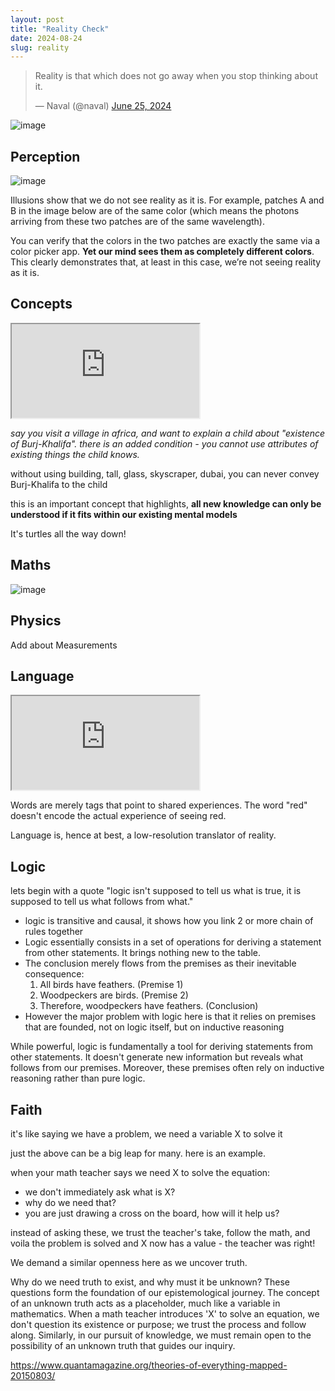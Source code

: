 ```yaml
---
layout: post
title: "Reality Check"
date: 2024-08-24
slug: reality
---
```


<blockquote class="twitter-tweet"><p lang="en" dir="ltr">Reality is that which does not go away when you stop thinking about it.</p>&mdash; Naval (@naval) <a href="https://twitter.com/naval/status/1805506224034926809?ref_src=twsrc%5Etfw">June 25, 2024</a></blockquote> <script async src="https://platform.twitter.com/widgets.js" charset="utf-8"></script>

![image](https://github.com/user-attachments/assets/538674ed-1c86-4efa-9fe9-59558271d385)

## Perception

![image](https://github.com/user-attachments/assets/ea4e28ad-5ded-46d8-803f-5d895994e936)

Illusions show that we do not see reality as it is. For example, patches A and B in the image below are of the same color (which means the photons arriving from these two patches are of the same wavelength).

 You can verify that the colors in the two patches are exactly the same via a color picker app.  **Yet our mind sees them as completely different colors**. This clearly demonstrates that, at least in this case, we’re not seeing reality as it is.

## Concepts
<iframe class="youtube-video" src="https://youtu.be/MO0r930Sn_8?si=eCMpo9GHahCdr1o5" title="YouTube video player"></iframe>

*say you visit a village in africa, and want to explain a child about "existence of Burj-Khalifa". there is an added condition - you cannot use attributes of existing things the child knows.*

without using building, tall, glass, skyscraper, dubai, you can never convey Burj-Khalifa to the child 

this is an important concept that highlights, **all new knowledge can only be understood if it fits within our existing mental models**

It's turtles all the way down!

## Maths
![image](https://github.com/user-attachments/assets/303046e7-4b82-4bde-bb5c-7833cb1105ac)

## Physics
Add about Measurements

## Language
<iframe class="youtube-video" src="https://youtu.be/mGYmiQkah4o?si=UEh6rh7-OIpJgcVG" title="YouTube video player"></iframe>

Words are merely tags that point to shared experiences. The word "red" doesn't encode the actual experience of seeing red.

Language is, hence at best, a low-resolution translator of reality.

## Logic
 lets begin with a quote "logic isn't supposed to tell us what is true, it is supposed to tell us what follows from what."
- logic is transitive and causal, it shows how you link 2 or more chain of rules together
- Logic essentially consists in a set of operations for deriving a statement from other statements. It brings nothing new to the table. 
- The conclusion merely flows from the premises as their inevitable consequence:
	1. All birds have feathers. (Premise 1)
	2. Woodpeckers are birds. (Premise 2)
	3. Therefore, woodpeckers have feathers. (Conclusion)
- However the major problem with logic here is that it relies on premises that are founded, not on logic itself, but on inductive reasoning

While powerful, logic is fundamentally a tool for deriving statements from other statements. It doesn't generate new information but reveals what follows from our premises. Moreover, these premises often rely on inductive reasoning rather than pure logic.

## Faith

it's like saying we have a problem, we need a variable X to solve it

just the above can be a big leap for many. here is an example.

when your math teacher says we need X to solve the equation: 
- we don't immediately ask what is X?
- why do we need that? 
- you are just drawing a cross on the board, how will it help us?

instead of asking these, we trust the teacher's take, follow the math, and voila the problem is solved and X now has a value - the teacher was right!

We demand a similar openness here as we uncover truth.

Why do we need truth to exist, and why must it be unknown? These questions form the foundation of our epistemological journey. The concept of an unknown truth acts as a placeholder, much like a variable in mathematics. When a math teacher introduces 'X' to solve an equation, we don't question its existence or purpose; we trust the process and follow along. Similarly, in our pursuit of knowledge, we must remain open to the possibility of an unknown truth that guides our inquiry.

https://www.quantamagazine.org/theories-of-everything-mapped-20150803/
